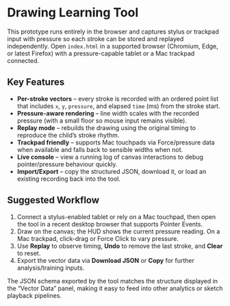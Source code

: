 # Drawing Learning Tool

This prototype runs entirely in the browser and captures stylus or trackpad input with pressure so each stroke can be stored and replayed independently. Open `index.html` in a supported browser (Chromium, Edge, or latest Firefox) with a pressure-capable tablet or a Mac trackpad connected.

## Key Features

- **Per-stroke vectors** – every stroke is recorded with an ordered point list that includes `x`, `y`, `pressure`, and elapsed `time` (ms) from the stroke start.
- **Pressure-aware rendering** – line width scales with the recorded pressure (with a small floor so mouse input remains visible).
- **Replay mode** – rebuilds the drawing using the original timing to reproduce the child’s stroke rhythm.
- **Trackpad friendly** – supports Mac touchpads via Force/pressure data when available and falls back to sensible widths when not.
- **Live console** – view a running log of canvas interactions to debug pointer/pressure behaviour quickly.
- **Import/Export** – copy the structured JSON, download it, or load an existing recording back into the tool.

## Suggested Workflow

1. Connect a stylus-enabled tablet or rely on a Mac touchpad, then open the tool in a recent desktop browser that supports Pointer Events.
2. Draw on the canvas; the HUD shows the current pressure reading. On a Mac trackpad, click-drag or Force Click to vary pressure.
3. Use **Replay** to observe timing, **Undo** to remove the last stroke, and **Clear** to reset.
4. Export the vector data via **Download JSON** or **Copy** for further analysis/training inputs.

The JSON schema exported by the tool matches the structure displayed in the “Vector Data” panel, making it easy to feed into other analytics or sketch playback pipelines.
